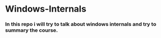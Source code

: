 # Windows-Internals
### In this repo i will try to talk about windows internals and try to summary the course.
